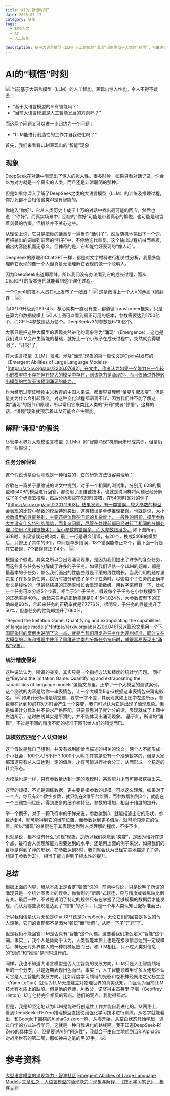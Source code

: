```yaml
---
title: AI的“顿悟时刻”
date: 2025-03-17
category: 随笔
tags:
  - 科技人文
  - AI
  - 人工智能

description: 基于大语言模型（LLM）人工智能的“涌现”现象类似于人类的“顿悟”，它最终会进化出智能吗？...
---
```


# AI的“顿悟”时刻
![](https://raw.githubusercontent.com/loaf/sa1/master/blog/images/20250827135817190.png)
当前基于大语言模型（LLM）的人工智能，表现出惊人性能。令人不得不疑虑：
- “基于大语言模型的AI有智能吗？”
- “当前大语言模型是人工智能发展的方向吗？”

而这两个问题又可以进一步归约为一个问题：
- “LLM能进行创造性的工作并自我进化吗？”

首先，我们来看看LLM表现出的“智能”现象

## 现象
DeepSeek在对话中表现出了惊人的拟人性。很多时候，如果只看对话记录，你会以为对方就是一个真实的人类，而且还是非常聪明的那种。

但是如果你深入了解了DeepSeek之类的大语言模型（LLM）的训练及推理过程，你打死都不会相信这类AI是有智能的。

你输入“你好”，它从人类历史上成千上万的对话中找出最可能的回应，然后也说：“你好”。而真实场景中，回应的“你好”可能是带着真心的愉悦，也可能是暗含着刻骨的仇恨。但机器并不关心这些。

从理论上说，它只是把你的话重复一遍当作“话引子”，然后随机地输出下一个词，再把输出的词加到前面的“引子”中，不停地迭代重复，这个输出过程机械而呆板，输出内容随机而无意义。但神奇的是，它却能恰好表现的“像人话”。

DeepSeek的原理和ChatGPT一样，都是对文字材料进行相关性分析，我最多能理解它表现的像一个人但真是无法理解它表现的像一个聪明人。

因为DeepSeek出道即巅峰，所以我们没有办法看到它的成长过程，而从ChatGPT的版本迭代就能看到这个演化过程。

一个OpeAI的技术人员在x上发布了一张图：
![](https://raw.githubusercontent.com/loaf/sa1/master/blog/images/20250827103842835.png)
这是微博上一个大V的@高飞的翻译：
![](https://raw.githubusercontent.com/loaf/sa1/master/blog/images/20250827103918686.png)

而GPT-1升级到GPT-4.5，核心架构一直没有变，都遵循Transformer框架。只是在算力和数据规模上
![](https://raw.githubusercontent.com/loaf/sa1/master/blog/images/20250827103940256.png)
从上图可以看到真正可用的版本，参数需要达到1750亿个，而GPT-4参数则达万亿个。DeepSeekv3的参数是6710亿个。

大家只是把这种大模型的表现突然进化的现象称为“涌现”（Emergence），这也是我们说LLM会产生智能的基础，就好比一个小孩子在成长过程中，突然就变得聪明了，“开窍”了。

在大语言模型（LLM）领域，涉及“涌现”现象的第一篇论文是OpenAI发布的《Emergent Abilities of Large Language Models》^[https://arxiv.org/abs/2206.07682]，在文中，作者认为如果一个能力在一个较小的模型中不存在但在较大的模型中存在，则该能力是涌现的。而且仅通过外推较小模型的性能无法预测涌现的能力。

作为经历过辩证唯物主义教育的中国人来说，都很容易理解“量变引起质变”。但是量变为什么会引起质变，对这种变化过程都语焉不详。因为我们并不能了解这类“涌现”的细节和原理，所以常用它来类比人类的“开窍”或者“顿悟”，这样的话，“涌现”现象就预示着LLM可能会产生智能。


## 解释“涌现”的假说

尽管学术界对大规模语言模型（LLMs）的“智能涌现”机制尚未形成共识。但是仍有一些假说：

### 任务分解假说

这个假说也是否认涌现是一种相变的，它的研究方法很容易理解：

谷歌在一篇关于思维链的论文中提到，对于一个相同的测试集，分别用 62B的模型和540B的模型进行回答，都使用了思维链技术，也就是说同样将问题已经分解成了多个步骤去推理，然后分析那些在62B时答错，在540B时答对的例子^[https://arxiv.org/abs/2201.11903]。结果发现，有一类错误，较大参数的模型会表现的比较小参数的模型特别突出，这类错误是单步推理错误。也就是说，大小参数模型的性能差别，主要还是体现在问题的复杂度上，一般性的问题，模型参数大并没有什么特别的优势，而复杂问题，尽管在处理前都已经进行了相同的分解处理（使用了思维链技术），但小参数的错误多，而大参数错误少。
如下图所示，62B时，出现错误分成3类，最上一行是语义错误，有20个，换成540B的模型后，只修正了其中的6个。中间是单步错误，18个错误能修正12个，最下面一行是其它错误，7个错误修正了4个。
![](https://raw.githubusercontent.com/loaf/sa1/master/blog/images/20250827104018717.png)

根据这个假说，其实之所以会出现涌现现象，是因为我们提出了许多的复杂任务，而这些复杂任务被分解成了许多的子任务。如果我们评估一个LLM的题库，都是最基本的子任务，那么我们画出的性能曲线是平缓的线性增长，当我们用的题库里包含了许多复杂任务，执行时被分解成了多个子任务时，尽管每个子任务的正确率增长是线性的，但最终结果的正确率增长会呈现指数级。用数字来解释一下，比如一个任务可以分成5个步骤，相当于5个子任务。假设每个子任务在小参数模型下的正确率是40%，合起来任务的正确率就是0.4^5=1.024%，大参数模型下的正确率是60%，合起来任务的正确率就是7.7776%。很明显，子任务的性能提升了50%，但总任务的性能却提升了660%。

“Beyond the Imitation Game: Quantifying and extrapolating the capabilities of language models”^[https://arxiv.org/abs/2206.04615]这篇论文里用一个下国际象棋的案例也说明了这一点，就是当我们用复杂任务作为评判标准，同时又在大模型的训练和推理中使用了思维链之类的分解任务技巧时，就很容易表现出“涌现”现象。

### 统计精度假说
这种说法认为，所谓的突变，其实只是一个指标方法和精度的统计学问题。
同样在“Beyond the Imitation Game: Quantifying and extrapolating the capabilities of language models”这篇文章里，还举了一个大模型的测试案例。
这个测试的内容是给你一串表情包，让一个大模型Big-G根据这串表情包来猜电影名。
![](https://raw.githubusercontent.com/loaf/sa1/master/blog/images/20250827104049574.png)
如果计分标准是填空题，要求一字不差，其表现就如上图中左边所示，参数量在达到10的11次方时会产生一个突变，我们可以认为它是出现了涌现现象。但是如果计分标准并不要求严格匹配，只要意思对了就计分的话，表现就成了上图中右边所示，这时曲线其实是平滑的，并不能体现出涌现现象。
基于此，所谓的”涌现“，不过是不同的精度不同的标准下图形给人们的错觉而已。

### 规模效应匹配个人认知假说

这个假说是我自己想到，并没有找到能恰当描述的相关的论文。两个人不能形成一个小社会，100个人行不行？1000个人呢？其实是没有一个准确数字的，但是大家都知道只有总人口达到一定的值后，才有可能进行社会分工，从而形成一个稳定的社会形态。

大模型也是一样，只有参数量达到一定的规模时，某些能力才有可能被挖掘出来。

这里的规模，不光是训练数据，更主要是指参数的规模。可以这么理解，如果对于一个点，你只有2个数字参数，就只能在2维平台绘图，而参数增加到3个，就能在一个三维空间绘图，得到更多的细节和特征。参数的增加，相当于维度的提升。

举一个例子，对于一颗飞行中的子弹来说，参数达到3，就能描述出它的形状，参数达到4，就可能得到它的当前位置，而参数达到更多值后，就可能预测它的位置。所以“涌现”的关键在于其表现达到到人类理解的程度，不多不少。

也就是说，根本没有什么“涌现”现象，之所以我们感觉到“突变”，是因为恰好在这个点，最符合人类理解能力需要达到的水平。还是用上面的例子来说，如果我们的目标是得到子弹的形状，在参数达到3时，我们就会认为已经完美地描述了子弹，想较于参数为2时，相当于能力得到了根本性的提升。

## 总结
根据上面的内容，我从本质上是否定“顿悟”说的，前两种假说，只是说明了所谓的涌现只是一个统计图表上的误会，你看到的“断层”式跃迁，只与精度或者纵轴比例有关。最后一种，不过是说明了特定的规律只有在掌握了足够规模的数据后才能发现，而认为哪些发现是达到了“顿悟”的水平，只是一个与人类认知匹配标准而已。

所以我相信是认为无论是ChatGPT还是DeepSeek，无论它们的回答是多么的令人惊艳，它们的表现都不是因为“顿悟”而“觉醒”，从而一下子“开窍”了。

但是我仍不能回答LLM是否具有“智能”这个问题。这要看我们怎么定义“智能”这个词。事实上，我个人是倾向于认为，人类智能本质上也是在接收信息达到一定规模后，神经元对外界输入的一种机械反应而已，和LLM相比，只不过人类对信息的“训练”和“推理”是同时进行的。

同样，我也不知道大语言模型是否人工智能的发展方向。LLM只是人工智能领域里的一个分支，只是近期表现出色而已。事实上，人工智能领域里许多大佬都不认可它是人工智能的发展方向，比如深度学习领域的先驱和卷积神经网络之父杨立昆（Yann LeCun）就认为LLM无法建立对物理世界的真实认知，而且认为当前LLM技术有本质上的缺陷。但是他的老师，AI教父，诺奖得主杰弗里·辛顿（Geoffrey Hinton）却与他持完全相反的观点。他们的观点，我觉得都对。

但是，我是却坚定地认为LLM是能进行创造性工作并能自我进化的。从网络上，看到DeepSeek-R1-Zero推理模型直接使用强化学习技术进行训练，从名字就能看出，和Google下围棋的AlphaGo zero一样，从零开始，从空白状态开始学起，通过自学的方式进行学习，这就是一种自我进化的路线啊。我不知道DeepSeek-R1-Zero的具体细节，但是要说AI的“创造性”，我就会不由自主地想到当年AlphaGo对战李世石的第二局，那如神来之笔的黑37手。
![](https://raw.githubusercontent.com/loaf/sa1/master/blog/images/20250827104117149.png)

# 参考资料
[大型语言模型的涌现能力 - 智源社区](https://hub.baai.ac.cn/view/24740)
[Emergent Abilities of Large Language Models](https://www.assemblyai.com/blog/emergent-abilities-of-large-language-models)
[文章汇总 - 大语言模型的涌现能力：现象与解释 - 《技术学习笔记》 - 极客文档](https://geekdaxue.co/read/gaoxiaoliang@pe69v5/vdgzh5q4epa3q16t)

